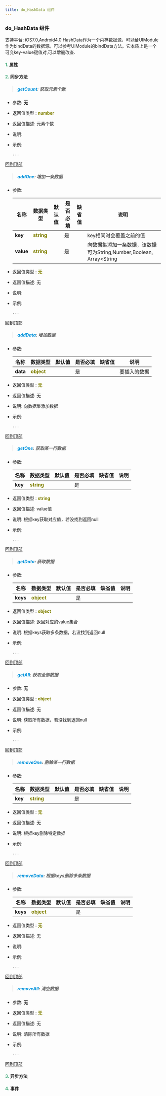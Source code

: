 ```yaml
---
title: do_HashData 组件
---
```


### do_HashData 组件

 支持平台: iOS7.0,Android4.0
 HashData作为一个内存数据源，可以给UIModule作为bindData的数据源。可以参考UIModule的bindData方法。它本质上是一个可变key-value键值对,可以增删改查.

#### <font color ='#40A977'>**1.**</font> 属性

#### <font color ='#40A977'>**2.**</font> 同步方法

>##### <font color ='#0092db'>**getCount**</font>: 获取元素个数

- 参数: **无**
- 返回值类型 : <font color ='#808000'>**number**</font>
- 返回值描述: 元素个数
- 说明: 
- 示例:

  ```javascript
  ...

  ```

[回到顶部](#top)

>##### <font color ='#0092db'>**addOne**</font>: 增加一条数据

- 参数:

  名称 | 数据类型 |默认值|是否必填|缺省值|说明
  ---- |-------------  |----------|--------------|--------|------
  **key** |<font color ='#808000'>**string**</font> |  | 是||key相同时会覆盖之前的值
  **value** |<font color ='#808000'>**string**</font> |  | 是||向数据集添加一条数据，该数据可为String,Number,Boolean, Array<String|Number|Boolean>, Object<String|Number|Boolean>.(能够被JSON.stringify序列化的类型)
- 返回值类型 : <font color ='#808000'>**无**</font>
- 返回值描述: 无
- 说明: 
- 示例:

  ```javascript
  ...

  ```

[回到顶部](#top)

>##### <font color ='#0092db'>**addData**</font>: 增加数据

- 参数:

  名称 | 数据类型 |默认值|是否必填|缺省值|说明
  ---- |-------------  |----------|--------------|--------|------
  **data** |<font color ='#808000'>**object**</font> |  | 是||要插入的数据
- 返回值类型 : <font color ='#808000'>**无**</font>
- 返回值描述: 无
- 说明: 向数据集添加数据
- 示例:

  ```javascript
  ...

  ```

[回到顶部](#top)

>##### <font color ='#0092db'>**getOne**</font>: 获取某一行数据

- 参数:

  名称 | 数据类型 |默认值|是否必填|缺省值|说明
  ---- |-------------  |----------|--------------|--------|------
  **key** |<font color ='#808000'>**string**</font> |  | 是||
- 返回值类型 : <font color ='#808000'>**string**</font>
- 返回值描述: value值
- 说明: 根据key获取对应值，若没找到返回null
- 示例:

  ```javascript
  ...

  ```

[回到顶部](#top)

>##### <font color ='#0092db'>**getData**</font>: 获取数据

- 参数:

  名称 | 数据类型 |默认值|是否必填|缺省值|说明
  ---- |-------------  |----------|--------------|--------|------
  **keys** |<font color ='#808000'>**object**</font> |  | 是||
- 返回值类型 : <font color ='#808000'>**object**</font>
- 返回值描述: 返回对应的value集合
- 说明: 根据keys获取多条数据，若没找到返回null
- 示例:

  ```javascript
  ...

  ```

[回到顶部](#top)

>##### <font color ='#0092db'>**getAll**</font>: 获取全部数据

- 参数: **无**
- 返回值类型 : <font color ='#808000'>**object**</font>
- 返回值描述: 无
- 说明: 获取所有数据，若没找到返回null
- 示例:

  ```javascript
  ...

  ```

[回到顶部](#top)

>##### <font color ='#0092db'>**removeOne**</font>: 删除某一行数据

- 参数:

  名称 | 数据类型 |默认值|是否必填|缺省值|说明
  ---- |-------------  |----------|--------------|--------|------
  **key** |<font color ='#808000'>**string**</font> |  | 是||
- 返回值类型 : <font color ='#808000'>**无**</font>
- 返回值描述: 无
- 说明: 根据key删除特定数据
- 示例:

  ```javascript
  ...

  ```

[回到顶部](#top)

>##### <font color ='#0092db'>**removeData**</font>: 根据keys删除多条数据

- 参数:

  名称 | 数据类型 |默认值|是否必填|缺省值|说明
  ---- |-------------  |----------|--------------|--------|------
  **keys** |<font color ='#808000'>**object**</font> |  | 是||
- 返回值类型 : <font color ='#808000'>**无**</font>
- 返回值描述: 无
- 说明: 
- 示例:

  ```javascript
  ...

  ```

[回到顶部](#top)

>##### <font color ='#0092db'>**removeAll**</font>: 清空数据

- 参数: **无**
- 返回值类型 : <font color ='#808000'>**无**</font>
- 返回值描述: 无
- 说明: 清除所有数据
- 示例:

  ```javascript
  ...

  ```

[回到顶部](#top)

#### <font color ='#40A977'>**3.**</font> 异步方法


#### <font color ='#40A977'>**4.**</font> 事件


